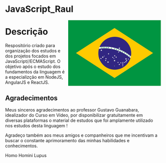 # JavaScript_Raul
 
 <img src="bandeiraBrasil.jpeg" align="right" width="300">

# Descrição

 Respositório criado para organização dos estudos e dos projetos focados em JavaScript//ECMAScript.
 O objetivo após o estudo dos fundamentos da linguagem é a especializção em NodeJS, AngularJS e ReactJS.

## Agradecimentos 

Meus sinceros agradecimentos ao professor Gustavo Guanabara, idealizador do Curso em Vídeo, por disponibilizar gratuitamente em diversas plataformas o material de estudos que foi amplamente utilizado nos estudos desta linguagem !

Agradeço também aos meus amigos e companheiros que me incentivam a buscar o constante aprimoramento das minhas habilidades e conhecimentos.

 Homo Homini Lupus 

